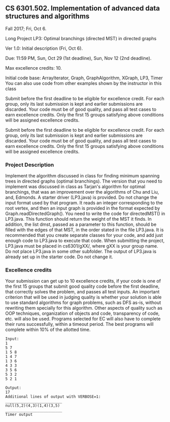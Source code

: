 ## CS 6301.502.  Implementation of advanced data structures and algorithms

Fall 2017;  Fri, Oct 6.

Long Project LP3: Optimal branchings (directed MST) in directed graphs

Ver 1.0: Initial description (Fri, Oct 6).

Due: 11:59 PM, Sun, Oct 29 (1st deadline), Sun, Nov 12 (2nd deadline).

Max excellence credits: 10.

Initial code base: ArrayIterator, Graph, GraphAlgorithm, XGraph, LP3, Timer
You can also use code from other examples shown by the instructor in this class


Submit before the first deadline to be eligible for excellence credit. 
For each group, only its last submission is kept and earlier submissions are discarded. 
Your code must be of good quality, and pass all test cases to earn excellence credits.
Only the first 15 groups satisfying above conditions will be assigned excellence credits.


Submit before the first deadline to be eligible for excellence credit. 
For each group, only its last submission is kept and earlier submissions are discarded. 
Your code must be of good quality, and pass all test cases to earn excellence credits.
Only the first 15 groups satisfying above conditions will be assigned excellence credits.

### Project Description

Implement the algorithm discussed in class for finding minimum spanning trees in directed graphs (optimal branchings). The version that you need to implement was discussed in class as Tarjan's algorithm for optimal branchings, that was an improvement over the algorithms of Chu and Liu, and, Edmonds. A starter driver (LP3.java) is provided. Do not change the input format used by that program. It reads an integer corresponding to the root vertex, and then an input graph is provided in the format expected by Graph.readDirectedGraph(). You need to write the code for directedMST() in LP3.java. This function should return the weight of the MST it finds. In addition, the list dmst, passed as a parameter to this function, should be filled with the edges of that MST, in the order stated in the file LP3.java. It is recommended that you create separate classes for your code, and add just enough code to LP3.java to execute that code. When submitting the project, LP3.java must be placed in cs6301/gXX/, where gXX is your group name. Do not place LP3.java in some other subfolder. The output of LP3.java is already set up in the starter code. Do not change it.

### Excellence credits

Your submission can get up to 10 excellence credits, if your code is one of the first 15 groups that submit good quality code before the first deadline, that correctly solves the problem, and passes all test inputs. An important criterion that will be used in judging quality is whether your solution is able to use standard algorithms for graph problems, such as DFS as-is, without rewriting them specially for this algorithm. Other aspects of quality such as OOP techniques, organization of objects and code, transparency of code, etc. will also be used. Programs selected for EC will also have to complete their runs successfully, within a timeout period. The best programs will complete within 10% of the allotted time.

    Input:
    1
    5 7
    1 5 8
    1 4 7
    1 3 6
    4 3 3
    3 5 6
    5 3 2
    5 2 1
    
    Output:
    17
    Additional lines of output with VERBOSE=1:
    _________________________
    null(5,2)(4,3)(1,4)(3,5)
    _________________________
    Timer output